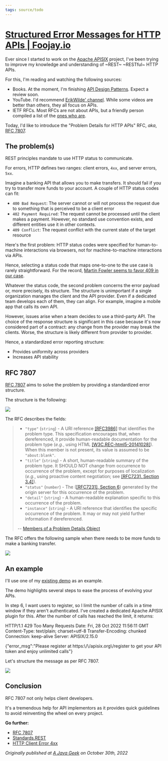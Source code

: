 ```yaml
---
tags: source/todo
---
```


# [Structured Error Messages for HTTP APIs | Foojay.io](https://foojay.io/today/structured-error-messages-http-apis/)

Ever since I started to work on the [Apache APISIX](https://apisix.apache.org/) project, I've been trying to improve my knowledge and understanding of ~REST~ ~RESTful~ HTTP APIs.

For this, I'm reading and watching the following sources:

-   Books. At the moment, I'm finishing [API Design Patterns](https://www.manning.com/books/api-design-patterns). Expect a review soon.
-   YouTube. I'd recommend [ErikWilde' channel](https://www.youtube.com/ErikWilde). While some videos are better than others, they all focus on APIs.
-   IETF RFCs. Most RFCs are not about APIs, but a friendly person compiled a list of the [ones who are](https://standards.rest/).

Today, I'd like to introduce the "Problem Details for HTTP APIs" RFC, *aka*, [RFC 7807](https://www.rfc-editor.org/rfc/rfc7807).

## The problem(s)

REST principles mandate to use HTTP status to communicate.

For errors, HTTP defines two ranges: client errors, `4xx`, and server errors, `5xx`.

Imagine a banking API that allows you to make transfers. It should fail if you try to transfer more funds to your account. A couple of HTTP status codes can fit:

-   `400 Bad Request`: The server cannot or will not process the request due to something that is perceived to be a client error
-   `402 Payment Required`: The request cannot be processed until the client makes a payment. However, no standard use convention exists, and different entities use it in other contexts.
-   `409 Conflict`: The request conflict with the current state of the target resource

Here's the first problem: HTTP status codes were specified for human-to-machine interactions via browsers, not for machine-to-machine interactions via APIs.

Hence, selecting a status code that maps one-to-one to the use case is rarely straightforward. For the record, [Martin Fowler seems to favor 409 in our case](https://martinfowler.com/articles/richardsonMaturityModel.html).

Whatever the status code, the second problem concerns the error payload or, more precisely, its structure. The structure is unimportant if a single organization manages the client and the API provider. Even if a dedicated team develops each of them, they can align. For example, imagine a mobile app that calls its own API.

However, issues arise when a team decides to use a third-party API. The choice of the response structure is significant in this case because it's now considered part of a contract: any change from the provider may break the clients. Worse, the structure is likely different from provider to provider.

Hence, a standardized error reporting structure:

-   Provides uniformity across providers
-   Increases API stability

## RFC 7807

[RFC 7807](https://www.rfc-editor.org/rfc/rfc7807) aims to solve the problem by providing a standardized error structure.

The structure is the following:

![](https://foojay.io/wp-content/uploads/2022/10/problemdetails.png)

The RFC describes the fields:

> -   `"type"` (`string`) - A URI reference [\[RFC3986\]](https://www.rfc-editor.org/rfc/rfc3986) that identifies the problem type. This specification encourages that, when dereferenced, it provide human-readable documentation for the problem type (*e.g.*, using HTML [\[W3C.REC-html5-20141028\]](https://www.rfc-editor.org/rfc/rfc7807#ref-W3C.REC-html5-20141028)). When this member is not present, its value is assumed to be `"about:blank"`.
> -   `"title"` (`string`) - A short, human-readable summary of the problem type. It SHOULD NOT change from occurrence to occurrence of the problem, except for purposes of localization (*e.g.*, using proactive content negotiation; see [\[RFC7231, Section 3.4\]](https://www.rfc-editor.org/rfc/rfc7231#section-3.4)).
> -   `"status"` (`number`) - The ([\[RFC7231\], Section 6](https://www.rfc-editor.org/rfc/rfc7231#section-6)) generated by the origin server for this occurrence of the problem.
> -   `"detail"` (`string`) - A human-readable explanation specific to this occurrence of the problem.
> -   `"instance"` (`string`) - A URI reference that identifies the specific occurrence of the problem. It may or may not yield further information if dereferenced.
> 
> \-- [Members of a Problem Details Object](https://www.rfc-editor.org/rfc/rfc7807#section-3.1)

The RFC offers the following sample when there needs to be more funds to make a banking transfer.

 ![](https://foojay.io/wp-content/uploads/2022/10/problemdetails-json-sample.png)

## An example

I'll use one of my [existing demo](https://github.com/nfrankel/evolve-apis/) as an example.

The demo highlights several steps to ease the process of evolving your APIs.

In step 6, I want users to register, so I limit the number of calls in a time window if they aren't authenticated. I've created a dedicated Apache APISIX plugin for this. After the number of calls has reached the limit, it returns:

HTTP/1.1 429 Too Many Requests
Date: Fri, 28 Oct 2022 11:56:11 GMT
Content-Type: text/plain; charset=utf-8
Transfer-Encoding: chunked
Connection: keep-alive
Server: APISIX/2.15.0

{"error\_msg":"Please register at https:\\/\\/apisix.org\\/register to get your API token and enjoy unlimited calls"}

Let's structure the message as per RFC 7807.

![](https://foojay.io/wp-content/uploads/2022/10/problemdetails-json-register.png)

## Conclusion

RFC 7807 not only helps client developers.

It's a tremendous help for API implementors as it provides quick guidelines to avoid reinventing the wheel on every project.

**Go further:**

-   [RFC 7807](https://www.rfc-editor.org/rfc/rfc7807)
-   [Standards.REST](https://standards.rest/)
-   [HTTP Client Error 4xx](https://httpwg.org/specs/rfc9110.html#status.4xx)

*Originally published at [A Java Geek](https://blog.frankel.ch/structured-errors-http-apis/) on October 30th, 2022*